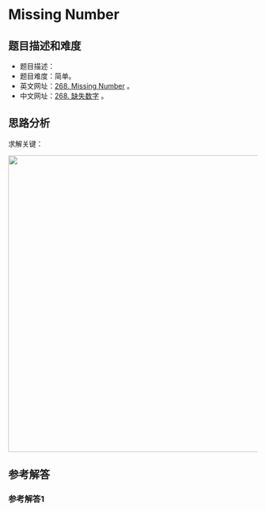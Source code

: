 # Missing Number

## 题目描述和难度
+ 题目描述：
+ 题目难度：简单。
+ 英文网址：[268. Missing Number](https://leetcode.com/problems/missing-number/description/)  。
+ 中文网址：[268. 缺失数字](https://leetcode-cn.com/problems/missing-number/description/)  。
## 思路分析
求解关键：

<img src="https://liweiwei1419.github.io/images/leetcode-solution/" width="600">

## 参考解答
### 参考解答1

```java

```